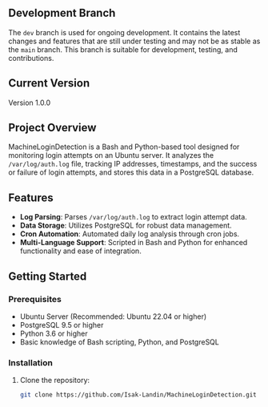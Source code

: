 ## Development Branch
The `dev` branch is used for ongoing development. It contains the latest changes and features that are still under testing and may not be as stable as the `main` branch. This branch is suitable for development, testing, and contributions.

## Current Version
Version 1.0.0

## Project Overview
MachineLoginDetection is a Bash and Python-based tool designed for monitoring login attempts on an Ubuntu server. It analyzes the `/var/log/auth.log` file, tracking IP addresses, timestamps, and the success or failure of login attempts, and stores this data in a PostgreSQL database.

## Features
- **Log Parsing**: Parses `/var/log/auth.log` to extract login attempt data.
- **Data Storage**: Utilizes PostgreSQL for robust data management.
- **Cron Automation**: Automated daily log analysis through cron jobs.
- **Multi-Language Support**: Scripted in Bash and Python for enhanced functionality and ease of integration.

## Getting Started

### Prerequisites
- Ubuntu Server (Recommended: Ubuntu 22.04 or higher)
- PostgreSQL 9.5 or higher
- Python 3.6 or higher
- Basic knowledge of Bash scripting, Python, and PostgreSQL

### Installation
1. Clone the repository:
   ```bash
   git clone https://github.com/Isak-Landin/MachineLoginDetection.git
